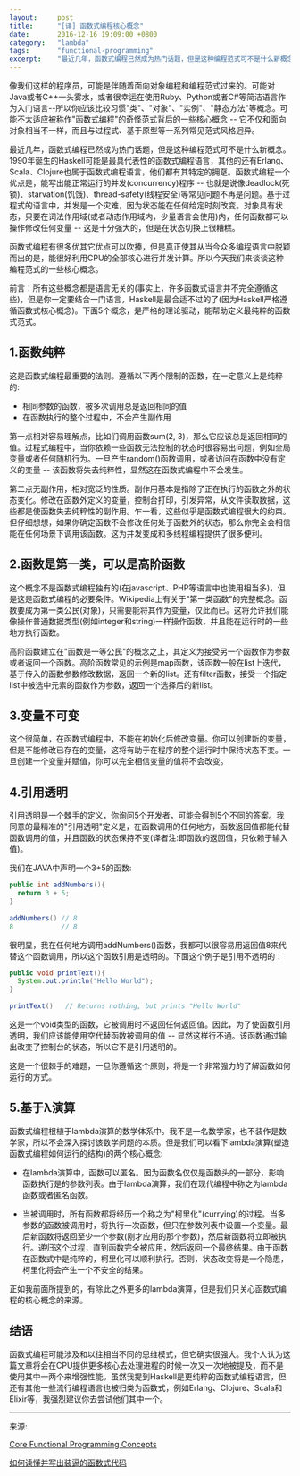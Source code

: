 ```yaml
---
layout:     post
title:      "[译] 函数式编程核心概念"
date:       2016-12-16 19:09:00 +0800
category:   "lambda"
tags:       "functional-programming"
excerpt:    "最近几年，函数式编程已然成为热门话题，但是这种编程范式可不是什么新概念。1990年诞生的Haskell可能是最具代表性的函数式编程语言，其他的还有Erlang、Scala、Clojure也属于函数式编程语言，他们都有其特定的拥趸。"
---
```


像我们这样的程序员，可能是伴随着面向对象编程和编程范式过来的。可能对Java或者C++一头雾水，或者很幸运在使用Ruby、Python或者C#等简洁语言作为入门语言--所以你应该比较习惯"类"、"对象"、"实例"、"静态方法"等概念。可能不太适应被称作"函数式编程"的奇怪范式背后的一些核心概念 -- 它不仅和面向对象相当不一样，而且与过程式、基于原型等一系列常见范式风格迥异。

最近几年，函数式编程已然成为热门话题，但是这种编程范式可不是什么新概念。1990年诞生的Haskell可能是最具代表性的函数式编程语言，其他的还有Erlang、Scala、Clojure也属于函数式编程语言，他们都有其特定的拥趸。函数式编程一个优点是，能写出能正常运行的并发(concurrency)程序 -- 也就是说像deadlock(死锁)、starvation(饥饿)、thread-safety(线程安全)等常见问题不再是问题。基于过程式的语言中，并发是一个灾难，因为状态能在任何给定时刻改变。对象具有状态，只要在词法作用域(或者动态作用域内，少量语言会使用)内，任何函数都可以操作修改任何变量 -- 这是十分强大的，但是在状态切换上很糟糕。

函数式编程有很多优其它优点可以吹捧，但是真正使其从当今众多编程语言中脱颖而出的是，能很好利用CPU的全部核心进行并发计算。所以今天我们来谈谈这种编程范式的一些核心概念。

前言：所有这些概念都是语言无关的(事实上，许多函数式语言并不完全遵循这些)，但是你一定要结合一门语言，Haskell是最合适不过的了(因为Haskell严格遵循函数式核心概念)。下面5个概念，是严格的理论驱动，能帮助定义最纯粹的函数式范式。

## 1.函数纯粹

这是函数式编程最重要的法则。遵循以下两个限制的函数，在一定意义上是纯粹的:

- 相同参数的函数，被多次调用总是返回相同的值
- 在函数执行的整个过程中，不会产生副作用

第一点相对容易理解点，比如们调用函数sum(2, 3)，那么它应该总是返回相同的值。过程式编程中，当你依赖一些函数无法控制的状态时很容易出问题，例如全局变量或者任何随机行为。一旦产生random()函数调用，或者访问在函数中没有定义的变量 -- 该函数将失去纯粹性，显然这在函数式编程中不会发生。

第二点无副作用，相对宽泛的性质。副作用基本是指除了正在执行的函数之外的状态变化。修改在函数外定义的变量，控制台打印，引发异常，从文件读取数据，这些都是使函数失去纯粹性的副作用。乍一看，这些似乎是函数式编程很大的约束。但仔细想想，如果你确定函数不会修改任何处于函数外的状态，那么你完全会相信能在任何场景下调用该函数。这为并发变成和多线程编程提供了很多便利。

## 2.函数是第一类，可以是高阶函数

这个概念不是函数式编程独有的(在javascript、PHP等语言中也使用相当多)，但是这是函数式编程的必要条件。Wikipedia上有关于"第一类函数"的完整概念。函数要成为第一类公民(对象)，只需要能将其作为变量，仅此而已。这将允许我们能像操作普通数据类型(例如integer和string)一样操作函数，并且能在运行时的一些地方执行函数。

高阶函数建立在"函数是一等公民"的概念之上，其定义为接受另一个函数作为参数或者返回一个函数。高阶函数常见的示例是map函数，该函数一般在list上迭代，基于传入的函数参数修改数据，返回一个新的list。还有filter函数，接受一个指定list中被选中元素的函数作为参数，返回一个选择后的新list。

## 3.变量不可变

这个很简单，在函数式编程中，不能在初始化后修改变量。你可以创建新的变量，但是不能修改已存在的变量，这将有助于在程序的整个运行时中保持状态不变。一旦创建一个变量并赋值，你可以完全相信变量的值将不会改变。

## 4.引用透明

引用透明是一个棘手的定义，你询问5个开发者，可能会得到5个不同的答案。我同意的最精准的"引用透明"定义是，在函数调用的任何地方，函数返回值都能代替函数调用的值，并且函数的状态保持不变(译者注:即函数的返回值，只依赖于输入值)。

我们在JAVA中声明一个3+5的函数:

```java
public int addNumbers(){
  return 3 + 5;
}
 
addNumbers() // 8
8            // 8
```

很明显，我在任何地方调用addNumbers()函数，我都可以很容易用返回值8来代替这个函数调用，所以这个函数引用是透明的。下面这个例子是引用不透明的：

```java
public void printText(){
  System.out.println("Hello World");
}
 
printText()   // Returns nothing, but prints "Hello World"
```

这是一个void类型的函数，它被调用时不返回任何返回值。因此，为了使函数引用透明，我们应该能使用空代替函数被调用的值 -- 显然这样行不通。该函数通过输出改变了控制台的状态，所以它不是引用透明的。

这是一个很棘手的难题，一旦你遵循这个原则，将是一个非常强力的了解函数如何运行的方式。

## 5.基于λ演算

函数式编程根植于lambda演算的数学体系中。我不是一名数学家，也不装作是数学家，所以不会深入探讨该数学问题的本质。但是我们可以看下lambda演算(塑造函数式编程如何运行的结构)的两个核心概念:

- 在lambda演算中，函数可以匿名。因为函数名仅仅是函数头的一部分，影响函数执行是的参数列表。由于lambda演算，我们在现代编程中称之为lambda函数或者匿名函数。

- 当被调用时，所有函数都将经历一个称之为"柯里化"(currying)的过程。当多参数的函数被调用时，将执行一次函数，但只在参数列表中设置一个变量。最后新函数将返回至少一个参数(刚才应用的那个参数)，然后新函数将立即被执行。递归这个过程，直到函数完全被应用，然后返回一个最终结果。由于函数在函数式中是纯粹的，柯里化可以顺利执行。否则，状态改变将是一个隐患，柯里化将会产生一个不安全的结果。

正如我前面所提到的，有除此之外更多的lambda演算，但是我们只关心函数式编程的核心概念的来源。

## 结语

函数式编程可能涉及和以往相当不同的思维模式，但它确实很强大。我个人认为这篇文章将会在CPU提供更多核心去处理进程的时候一次又一次地被提及，而不是使用其中一两个来增强性能。虽然我提到Haskell是更纯粹的函数式编程语言，但还有其他一些流行编程语言也被归类为函数式，例如Erlang、Clojure、Scala和Elixir等，我强烈建议你去尝试他们其中一个。

----
来源:

[Core Functional Programming Concepts](https://thesocietea.org/2016/12/core-functional-programming-concepts/)

[如何读懂并写出装逼的函数式代码](http://coolshell.cn/articles/17524.html)

